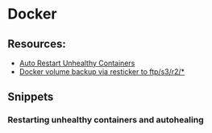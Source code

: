 # Docker

## Resources:
- [Auto Restart Unhealthy Containers](https://sdr-enthusiasts.gitbook.io/ads-b/useful-extras/auto-restart-unhealthy-containers)
- [Docker volume backup via resticker to ftp/s3/r2/*](https://github.com/djmaze/resticker)



## Snippets
### Restarting unhealthy containers and autohealing




